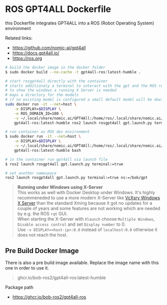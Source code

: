 # ROS GPT4ALL Dockerfile

this Dockerfile integrates GPT4ALL into a ROS (Robot Operating System) environment

Related links:
- https://github.com/nomic-ai/gpt4all
- https://docs.gpt4all.io/
- https://ros.org

```bash
# build the docker image in the docker folder
$ sudo docker build --no-cache -t gpt4all-ros:latest-humble .

# start rosgpt4all directly with the container
# starts additionaly a terminal to interact with the gpt and the ROS rqt GUI
# to show the windows a running X Server is needed
# maps a directory for the models
# if no existing model is configured a small default model will be dowloaded
sudo docker run -it --net=host \
    -e DISPLAY=$DISPLAY \
    -e ROS_DOMAIN_ID=100 \
    -v ~/.local/share/nomic.ai/GPT4All:/home/ros/.local/share/nomic.ai/GPT4All \
    gpt4all-ros:latest-humble ros2 launch rosgpt4all gpt.launch.py terminal:=true

# run container as ROS dev environment
$ sudo docker run -it --net=host \
    -e DISPLAY=$DISPLAY \
    -v ~/.local/share/nomic.ai/GPT4All:/home/ros/.local/share/nomic.ai/GPT4All \
    gpt4all-ros:latest-humble bash

# in the container run gpt4all via launch file
$ ros2 launch rosgpt4all gpt.launch.py terminal:=true

# set another namespace
ros2 launch rosgpt4all gpt.launch.py terminal:=true ns:=/bob/gpt
```

> **Running under Windows using X-Server**\
> This works as well with Docker Desktop under Windows. It's highly recommeneded to use a more modern X-Server like [VcXsrv Windows X Server](https://sourceforge.net/projects/vcxsrv/) than the standard Xming because it got no updates for a couple of years and some features are not working which are needed by e.g. the ROS `rqt` GUI.\
When starting the X-Server with `Xlaunch` choose `Multiple Windows`, `Disable access control` and set `Display number` to 0.\
Use `-v DISPLAY=<host-ip>:0.0` instead of `localhost:0.0` otherwise it does not reach the host.

## Pre Build Docker Image
There is also a pre build image available. Replace the image name with this one in order to use it.

> ghcr.io/bob-ros2/gpt4all-ros:latest-humble

Package path
- https://ghcr.io/bob-ros2/gpt4all-ros
